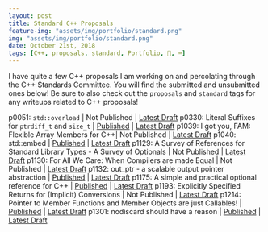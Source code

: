 ```yaml
---
layout: post
title: Standard C++ Proposals
feature-img: "assets/img/portfolio/standard.png"
img: "assets/img/portfolio/standard.png"
date: October 21st, 2018
tags: [C++, proposals, standard, Portfolio, 🚌, ⌨️]
---
```


I have quite a few C++ proposals I am working on and percolating through the C++ Standards Committee. You will find the submitted and unsubmitted ones below! Be sure to also check out the `proposals` and `standard` tags for any writeups related to C++ proposals!

p0051: `std::overload` | Not Published | [Latest Draft](/vendor/future_cxx/papers/d0051.html)
p0330: Literal Suffixes for `ptrdiff_t` and `size_t` | [Published](https://wg21.link/p0330) | [Latest Draft](/vendor/future_cxx/papers/d0330.html)
p1039: I got you, FAM: Flexible Array Members for C++| Not Published | [Latest Draft](/vendor/future_cxx/papers/d1039.html)
p1040: std::embed | [Published](https://wg21.link/p1040) | [Latest Draft](/vendor/future_cxx/papers/d1040.html)
p1129: A Survey of References for Standard Library Types - A Survey of Optionals | Not Published | [Latest Draft](/vendor/future_cxx/papers/d1129.html)
p1130: For All We Care: When Compilers are made Equal | Not Published | [Latest Draft](/vendor/future_cxx/papers/d1130.html)
p1132: out_ptr - a scalable output pointer abstraction | [Published](https://wg21.link/p1132) | [Latest Draft](/vendor/future_cxx/papers/d1132.html)
p1175: A simple and practical optional reference for C++ | [Published](https://wg21.link/p1175) | [Latest Draft](/vendor/future_cxx/papers/d1175.html)
p1193: Explicitly Specified Returns for (Implicit) Conversions | Not Published | [Latest Draft](/vendor/future_cxx/papers/d1193.html)
p1214: Pointer to Member Functions and Member Objects are just Callables! | [Published](https://wg21.link/p1214) | [Latest Draft](/vendor/future_cxx/papers/d1214.html)
p1301: nodiscard should have a reason | [Published](https://wg21.link/p1301) | [Latest Draft](/vendor/future_cxx/papers/d1301.html)
